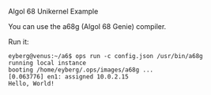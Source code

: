 Algol 68 Unikernel Example

You can use the a68g (Algol 68 Genie) compiler.

Run it:

```
eyberg@venus:~/a6$ ops run -c config.json /usr/bin/a68g
running local instance
booting /home/eyberg/.ops/images/a68g ...
[0.063776] en1: assigned 10.0.2.15
Hello, World!
```
